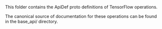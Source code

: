 This folder contains the ApiDef proto definitions of TensorFlow operations.

The canonical source of documentation for these operations can be found in
the base_api/ directory.
